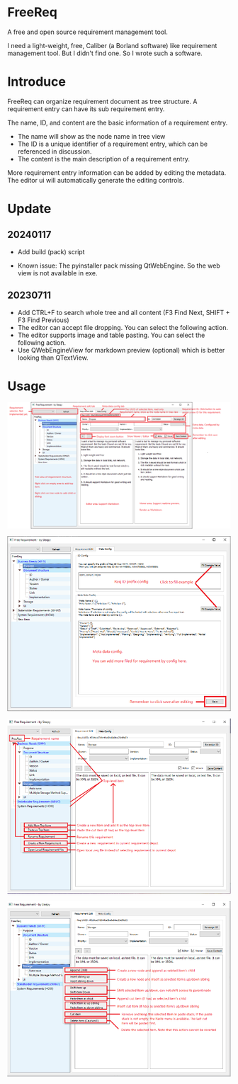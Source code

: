# FreeReq
A free and open source requirement management tool.

I need a light-weight, free, Caliber (a Borland software) like requirement management tool. But I didn't find one. So I wrote such a software.


# Introduce
FreeReq can organize requirement document as tree structure. A requirement entry can have its sub requirement entry.

The name, ID, and content are the basic information of a requirement entry. 

* The name will show as the node name in tree view
* The ID is a unique identifier of a requirement entry, which can be referenced in discussion.
* The content is the main description of a requirement entry.

More requirement entry information can be added by editing the metadata. The editor ui will automatically generate the editing controls.


# Update

## 20240117

+ Add build (pack) script

+ Known issue: The pyinstaller pack missing QtWebEngine. So the web view is not available in exe.

## 20230711

+ Add CTRL+F to search whole tree and all content (F3 Find Next, SHIFT + F3 Find Previous)
+ The editor can accept file dropping. You can select the following action.
+ The editor supports image and table pasting. You can select the following action.
+ Use QWebEngineView for markdown preview (optional) which is better looking than QTextView.

# Usage

![](doc/ui_req_edit.png)

![](doc/ui_meta_edit.png)

![](doc/ui_r_button_on_empty.png)

![](doc/ui_r_button_on_item.png)
